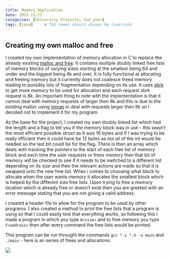 ```yaml
---
title: Memory Application
date: 2021-11-21
categories: [University Projects, 2nd year]
tags: [java]     # TAG names should always be lowercase
---
```


## Creating my own malloc and free

I created my own implementation of memory allocation in C to replace the already existing [malloc and free](https://man7.org/linux/man-pages/man3/malloc.3.html). It contains multiple doubly linked free lists of memory blocks of varying sizes starting at the smallest being 64 and under and the biggest being 4k and over. It is fully functional at allocating and freeing memory but it currently does not coalesce freed memory leading to possibly lots of fragmentation depending on its use. It uses [sbrk](https://linux.die.net/man/2/sbrk) to get more memory to be used for allocation and each request sbrk request is 8k. An important thing to note with the implementation is that it cannot deal with memory requests of larger then 8k and this is due to the existing malloc using [mmap](https://man7.org/linux/man-pages/man2/mmap.2.html) to deal with requests larger then 8k so I decided not to implement it for my program.

As the base for the project, I created my own doubly linked list which had the length and a flag to tell you if the memory block was in use - this wasn’t the most efficient possible struct as it was 16 bytes and if I was trying to be really efficient then it could have be 12 bytes as not all of the int would be needed so the last bit could be for the flag. There is then an array which deals with tracking the pointers to the start of each free list of memory block and each time the user requests or frees memory then that bit of memory will be checked to see if it needs to be switched to a different list depending on its size and then the relevant actions are made so that it is swapped onto the new free list. When i comes to choosing what block to allocate when the user wants memory it allocates the smallest block which is helped by the different size free lists. Upon trying to free a memory location which is already free or doesn’t exist then you are greeted with an error message stating that you are not giving a valid address.

I created a header file to allow for the program to be used by other programs. I also created a method to print the free lists that a program is using so that I could  easily test that everything works, so following this I made a program in which you type `A<size>` and to free memory you type `F<address>` then after every command the free lists would be printed.

This program can be run throught the commands `gcc *.c *.h -o main` and `./main` - here is an series of frees and allocations:

![](https://michael-perdue.github.io/assets/MallocInAction.png)

